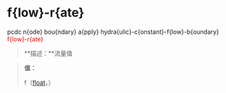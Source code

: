 # f{low}-r{ate}
pcdc n{ode} bou{ndary} a{pply} hydra{ulic}-c{onstant}-f{low}-b{oundary} <span style='color: red;'>f{low}-r{ate}</span>
> **描述：**流量值

> 
> **值：**
> 
> f（[float](数据类型/float/)，）

